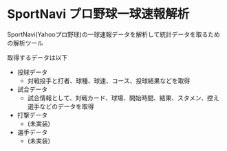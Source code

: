 SportNavi プロ野球一球速報解析
==============================

SportNavi(Yahooプロ野球)の一球速報データを解析して統計データを取るための解析ツール

取得するデータは以下
* 投球データ
    * 対戦投手と打者、球種、球速、コース、投球結果などを取得
* 試合データ
    * 試合情報として、対戦カード、球場、開始時間、結果、スタメン、控え選手などのデータを取得
* 打撃データ
    * (未実装)
* 選手データ
    * (未実装)


